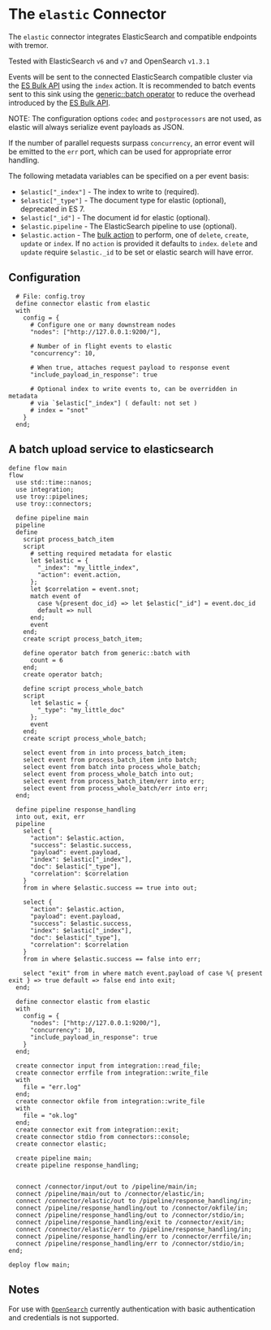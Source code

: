 # The `elastic` Connector

The `elastic` connector integrates ElasticSearch and compatible endpoints with tremor.

Tested with ElasticSearch `v6` and `v7` and OpenSearch `v1.3.1`

Events will be sent to the connected ElasticSearch compatible cluster via the [ES Bulk API](https://www.elastic.co/guide/en/elasticsearch/reference/current/docs-bulk.html)
using the `index` action.  It is recommended to batch events sent to this sink using the [generic::batch operator](../../language/queries/operators#genericbatch) to reduce the overhead introduced by the [ES Bulk API](https://www.elastic.co/guide/en/elasticsearch/reference/current/docs-bulk.html).

NOTE: The configuration options `codec` and `postprocessors` are not used, as elastic will always serialize event payloads as JSON.

If the number of parallel requests surpass `concurrency`, an error event will be emitted to the `err` port, which can be used for appropriate error handling.

The following metadata variables can be specified on a per event basis:

- `$elastic["_index"]` - The index to write to (required).
- `$elastic["_type"]` - The document type for elastic (optional), deprecated in ES 7.
- `$elastic["_id"]`   - The document id for elastic (optional).
- `$elastic.pipeline` - The ElasticSearch pipeline to use (optional).
- `$elastic.action` - The [bulk action](https://www.elastic.co/guide/en/elasticsearch/reference/current/docs-bulk.html) to perform, one of `delete`, `create`, `update` or `index`. If no `action` is provided it defaults to `index`. `delete` and `update` require `$elastic._id` to be set or elastic search will have error.


## Configuration

```troy
  # File: config.troy
  define connector elastic from elastic
  with
    config = {
      # Configure one or many downstream nodes
      "nodes": ["http://127.0.0.1:9200/"],

      # Number of in flight events to elastic
      "concurrency": 10,

      # When true, attaches request payload to response event
      "include_payload_in_response": true

      # Optional index to write events to, can be overridden in metadata
      # via `$elastic["_index"] ( default: not set )
      # index = "snot"
    }
  end;
```

## A batch upload service to elasticsearch

```troy
define flow main
flow
  use std::time::nanos;
  use integration;
  use troy::pipelines;
  use troy::connectors;

  define pipeline main
  pipeline
  define
    script process_batch_item
    script
      # setting required metadata for elastic
      let $elastic = {
        "_index": "my_little_index",
        "action": event.action,
      };
      let $correlation = event.snot;
      match event of
        case %{present doc_id} => let $elastic["_id"] = event.doc_id
        default => null
      end;
      event
    end;
    create script process_batch_item;

    define operator batch from generic::batch with
      count = 6
    end;
    create operator batch;

    define script process_whole_batch
    script
      let $elastic = {
        "_type": "my_little_doc"
      };
      event
    end;
    create script process_whole_batch;

    select event from in into process_batch_item;
    select event from process_batch_item into batch;
    select event from batch into process_whole_batch;
    select event from process_whole_batch into out;
    select event from process_batch_item/err into err;
    select event from process_whole_batch/err into err;
  end;

  define pipeline response_handling
  into out, exit, err
  pipeline
    select {
      "action": $elastic.action,
      "success": $elastic.success,
      "payload": event.payload,
      "index": $elastic["_index"],
      "doc": $elastic["_type"],
      "correlation": $correlation
    }
    from in where $elastic.success == true into out;

    select {
      "action": $elastic.action,
      "payload": event.payload,
      "success": $elastic.success,
      "index": $elastic["_index"],
      "doc": $elastic["_type"],
      "correlation": $correlation
    }
    from in where $elastic.success == false into err;

    select "exit" from in where match event.payload of case %{ present exit } => true default => false end into exit;
  end;

  define connector elastic from elastic
  with
    config = {
      "nodes": ["http://127.0.0.1:9200/"],
      "concurrency": 10,
      "include_payload_in_response": true
    }
  end;

  create connector input from integration::read_file;
  create connector errfile from integration::write_file
  with
    file = "err.log"
  end;
  create connector okfile from integration::write_file
  with
    file = "ok.log"
  end;
  create connector exit from integration::exit;
  create connector stdio from connectors::console;
  create connector elastic;

  create pipeline main;
  create pipeline response_handling;


  connect /connector/input/out to /pipeline/main/in;
  connect /pipeline/main/out to /connector/elastic/in;
  connect /connector/elastic/out to /pipeline/response_handling/in;
  connect /pipeline/response_handling/out to /connector/okfile/in;
  connect /pipeline/response_handling/out to /connector/stdio/in;
  connect /pipeline/response_handling/exit to /connector/exit/in;
  connect /connector/elastic/err to /pipeline/response_handling/in;
  connect /pipeline/response_handling/err to /connector/errfile/in;
  connect /pipeline/response_handling/err to /connector/stdio/in;
end;

deploy flow main;
```

## Notes

For use with [`OpenSearch`](https://opensearch.org/) currently authentication with
basic authentication and credentials is not supported.

